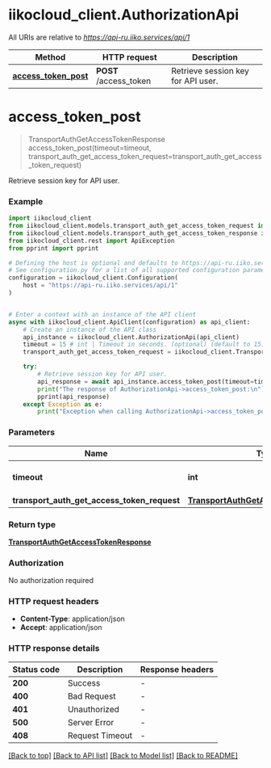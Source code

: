 # iikocloud_client.AuthorizationApi

All URIs are relative to *https://api-ru.iiko.services/api/1*

Method | HTTP request | Description
------------- | ------------- | -------------
[**access_token_post**](AuthorizationApi.md#access_token_post) | **POST** /access_token | Retrieve session key for API user.


# **access_token_post**
> TransportAuthGetAccessTokenResponse access_token_post(timeout=timeout, transport_auth_get_access_token_request=transport_auth_get_access_token_request)

Retrieve session key for API user.

### Example


```python
import iikocloud_client
from iikocloud_client.models.transport_auth_get_access_token_request import TransportAuthGetAccessTokenRequest
from iikocloud_client.models.transport_auth_get_access_token_response import TransportAuthGetAccessTokenResponse
from iikocloud_client.rest import ApiException
from pprint import pprint

# Defining the host is optional and defaults to https://api-ru.iiko.services/api/1
# See configuration.py for a list of all supported configuration parameters.
configuration = iikocloud_client.Configuration(
    host = "https://api-ru.iiko.services/api/1"
)


# Enter a context with an instance of the API client
async with iikocloud_client.ApiClient(configuration) as api_client:
    # Create an instance of the API class
    api_instance = iikocloud_client.AuthorizationApi(api_client)
    timeout = 15 # int | Timeout in seconds. (optional) (default to 15)
    transport_auth_get_access_token_request = iikocloud_client.TransportAuthGetAccessTokenRequest() # TransportAuthGetAccessTokenRequest |  (optional)

    try:
        # Retrieve session key for API user.
        api_response = await api_instance.access_token_post(timeout=timeout, transport_auth_get_access_token_request=transport_auth_get_access_token_request)
        print("The response of AuthorizationApi->access_token_post:\n")
        pprint(api_response)
    except Exception as e:
        print("Exception when calling AuthorizationApi->access_token_post: %s\n" % e)
```



### Parameters


Name | Type | Description  | Notes
------------- | ------------- | ------------- | -------------
 **timeout** | **int**| Timeout in seconds. | [optional] [default to 15]
 **transport_auth_get_access_token_request** | [**TransportAuthGetAccessTokenRequest**](TransportAuthGetAccessTokenRequest.md)|  | [optional] 

### Return type

[**TransportAuthGetAccessTokenResponse**](TransportAuthGetAccessTokenResponse.md)

### Authorization

No authorization required

### HTTP request headers

 - **Content-Type**: application/json
 - **Accept**: application/json

### HTTP response details

| Status code | Description | Response headers |
|-------------|-------------|------------------|
**200** | Success |  -  |
**400** | Bad Request |  -  |
**401** | Unauthorized |  -  |
**500** | Server Error |  -  |
**408** | Request Timeout |  -  |

[[Back to top]](#) [[Back to API list]](../README.md#documentation-for-api-endpoints) [[Back to Model list]](../README.md#documentation-for-models) [[Back to README]](../README.md)

